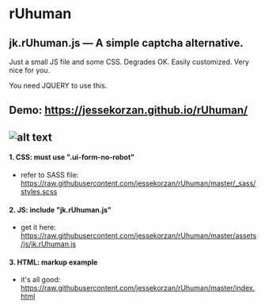 # rUhuman
## jk.rUhuman.js &mdash; A simple captcha alternative. 
Just a small JS file and some CSS. Degrades OK. Easily customized. Very nice for you.

You need JQUERY to use this.

Demo: https://jessekorzan.github.io/rUhuman/
---

![alt text](https://github.com/jessekorzan/rUhuman/blob/master/assets/img/pMm2ycJPxl.gif "diagram")
---
#### 1. CSS: must use ".ui-form-no-robot"
- refer to SASS file: https://raw.githubusercontent.com/jessekorzan/rUhuman/master/_sass/styles.scss

#### 2. JS: include "jk.rUhuman.js"
- get it here: https://raw.githubusercontent.com/jessekorzan/rUhuman/master/assets/js/jk.rUhuman.js

#### 3. HTML: markup example
- it's all good: https://raw.githubusercontent.com/jessekorzan/rUhuman/master/index.html
